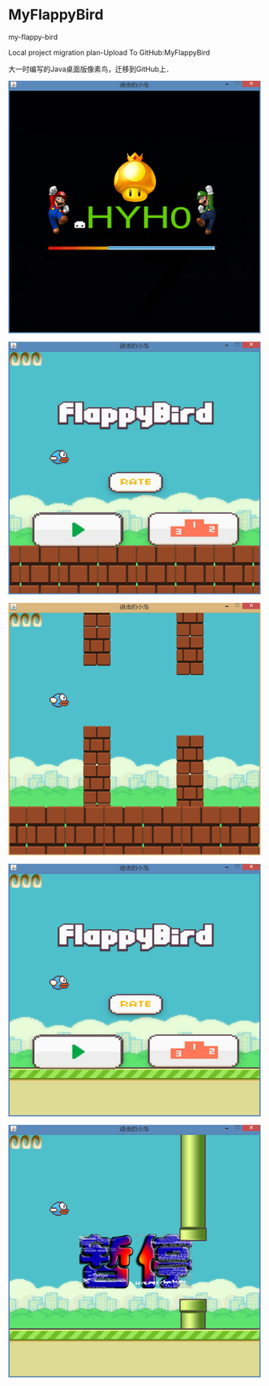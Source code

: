 # MyFlappyBird
my-flappy-bird

Local project migration plan-Upload To GitHub:MyFlappyBird 


大一时编写的Java桌面版像素鸟，迁移到GitHub上．


![image](https://github.com/YueHub/MyFlappyBird/blob/master/Screenshots/像素鸟一.png)


![image](https://github.com/YueHub/MyFlappyBird/blob/master/Screenshots/像素鸟二.png)


![image](https://github.com/YueHub/MyFlappyBird/blob/master/Screenshots/像素鸟截图三.png)


![image](https://github.com/YueHub/MyFlappyBird/blob/master/Screenshots/像素鸟四.png)


![image](https://github.com/YueHub/MyFlappyBird/blob/master/Screenshots/像素鸟五.png)

